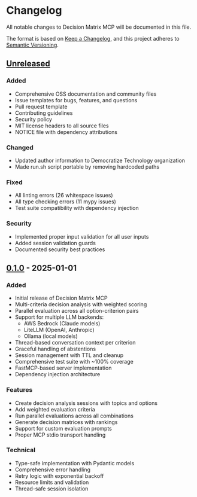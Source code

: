 # Changelog

All notable changes to Decision Matrix MCP will be documented in this file.

The format is based on [Keep a Changelog](https://keepachangelog.com/en/1.1.0/),
and this project adheres to [Semantic Versioning](https://semver.org/spec/v2.0.0.html).

## [Unreleased]

### Added
- Comprehensive OSS documentation and community files
- Issue templates for bugs, features, and questions
- Pull request template
- Contributing guidelines
- Security policy
- MIT license headers to all source files
- NOTICE file with dependency attributions

### Changed
- Updated author information to Democratize Technology organization
- Made run.sh script portable by removing hardcoded paths

### Fixed
- All linting errors (26 whitespace issues)
- All type checking errors (11 mypy issues)
- Test suite compatibility with dependency injection

### Security
- Implemented proper input validation for all user inputs
- Added session validation guards
- Documented security best practices

## [0.1.0] - 2025-01-01

### Added
- Initial release of Decision Matrix MCP
- Multi-criteria decision analysis with weighted scoring
- Parallel evaluation across all option-criterion pairs
- Support for multiple LLM backends:
  - AWS Bedrock (Claude models)
  - LiteLLM (OpenAI, Anthropic)
  - Ollama (local models)
- Thread-based conversation context per criterion
- Graceful handling of abstentions
- Session management with TTL and cleanup
- Comprehensive test suite with ~100% coverage
- FastMCP-based server implementation
- Dependency injection architecture

### Features
- Create decision analysis sessions with topics and options
- Add weighted evaluation criteria
- Run parallel evaluations across all combinations
- Generate decision matrices with rankings
- Support for custom evaluation prompts
- Proper MCP stdio transport handling

### Technical
- Type-safe implementation with Pydantic models
- Comprehensive error handling
- Retry logic with exponential backoff
- Resource limits and validation
- Thread-safe session isolation

[Unreleased]: https://github.com/democratize-technology/decision-matrix-mcp/compare/v0.1.0...HEAD
[0.1.0]: https://github.com/democratize-technology/decision-matrix-mcp/releases/tag/v0.1.0